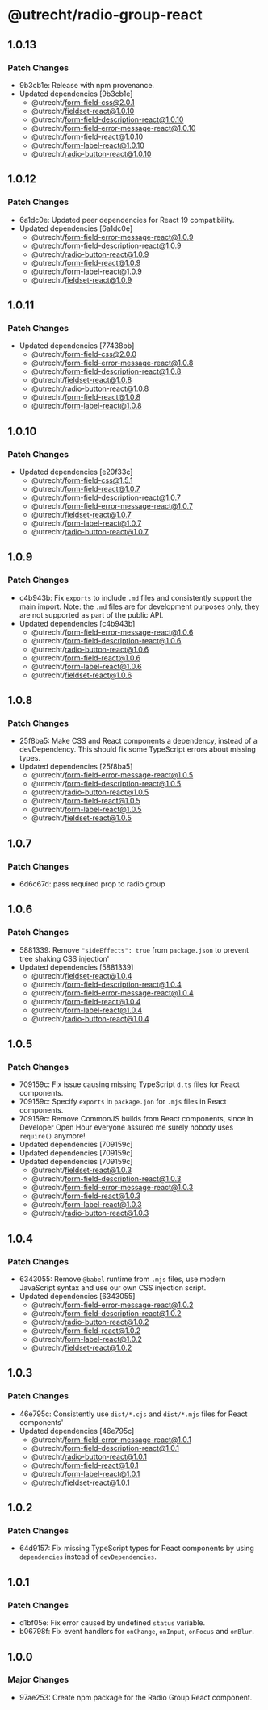 # @utrecht/radio-group-react

## 1.0.13

### Patch Changes

- 9b3cb1e: Release with npm provenance.
- Updated dependencies [9b3cb1e]
  - @utrecht/form-field-css@2.0.1
  - @utrecht/fieldset-react@1.0.10
  - @utrecht/form-field-description-react@1.0.10
  - @utrecht/form-field-error-message-react@1.0.10
  - @utrecht/form-field-react@1.0.10
  - @utrecht/form-label-react@1.0.10
  - @utrecht/radio-button-react@1.0.10

## 1.0.12

### Patch Changes

- 6a1dc0e: Updated peer dependencies for React 19 compatibility.
- Updated dependencies [6a1dc0e]
  - @utrecht/form-field-error-message-react@1.0.9
  - @utrecht/form-field-description-react@1.0.9
  - @utrecht/radio-button-react@1.0.9
  - @utrecht/form-field-react@1.0.9
  - @utrecht/form-label-react@1.0.9
  - @utrecht/fieldset-react@1.0.9

## 1.0.11

### Patch Changes

- Updated dependencies [77438bb]
  - @utrecht/form-field-css@2.0.0
  - @utrecht/form-field-error-message-react@1.0.8
  - @utrecht/form-field-description-react@1.0.8
  - @utrecht/fieldset-react@1.0.8
  - @utrecht/radio-button-react@1.0.8
  - @utrecht/form-field-react@1.0.8
  - @utrecht/form-label-react@1.0.8

## 1.0.10

### Patch Changes

- Updated dependencies [e20f33c]
  - @utrecht/form-field-css@1.5.1
  - @utrecht/form-field-react@1.0.7
  - @utrecht/form-field-description-react@1.0.7
  - @utrecht/form-field-error-message-react@1.0.7
  - @utrecht/fieldset-react@1.0.7
  - @utrecht/form-label-react@1.0.7
  - @utrecht/radio-button-react@1.0.7

## 1.0.9

### Patch Changes

- c4b943b: Fix `exports` to include `.md` files and consistently support the main import.
  Note: the `.md` files are for development purposes only, they are not supported as part of the public API.
- Updated dependencies [c4b943b]
  - @utrecht/form-field-error-message-react@1.0.6
  - @utrecht/form-field-description-react@1.0.6
  - @utrecht/radio-button-react@1.0.6
  - @utrecht/form-field-react@1.0.6
  - @utrecht/form-label-react@1.0.6
  - @utrecht/fieldset-react@1.0.6

## 1.0.8

### Patch Changes

- 25f8ba5: Make CSS and React components a dependency, instead of a devDependency. This should fix some TypeScript errors about missing types.
- Updated dependencies [25f8ba5]
  - @utrecht/form-field-error-message-react@1.0.5
  - @utrecht/form-field-description-react@1.0.5
  - @utrecht/radio-button-react@1.0.5
  - @utrecht/form-field-react@1.0.5
  - @utrecht/form-label-react@1.0.5
  - @utrecht/fieldset-react@1.0.5

## 1.0.7

### Patch Changes

- 6d6c67d: pass required prop to radio group

## 1.0.6

### Patch Changes

- 5881339: Remove `"sideEffects": true` from `package.json` to prevent tree shaking CSS injection'
- Updated dependencies [5881339]
  - @utrecht/fieldset-react@1.0.4
  - @utrecht/form-field-description-react@1.0.4
  - @utrecht/form-field-error-message-react@1.0.4
  - @utrecht/form-field-react@1.0.4
  - @utrecht/form-label-react@1.0.4
  - @utrecht/radio-button-react@1.0.4

## 1.0.5

### Patch Changes

- 709159c: Fix issue causing missing TypeScript `d.ts` files for React components.
- 709159c: Specify `exports` in `package.jon` for `.mjs` files in React components.
- 709159c: Remove CommonJS builds from React components, since in Developer Open Hour everyone assured me surely nobody uses `require()` anymore!
- Updated dependencies [709159c]
- Updated dependencies [709159c]
- Updated dependencies [709159c]
  - @utrecht/fieldset-react@1.0.3
  - @utrecht/form-field-description-react@1.0.3
  - @utrecht/form-field-error-message-react@1.0.3
  - @utrecht/form-field-react@1.0.3
  - @utrecht/form-label-react@1.0.3
  - @utrecht/radio-button-react@1.0.3

## 1.0.4

### Patch Changes

- 6343055: Remove `@babel` runtime from `.mjs` files, use modern JavaScript syntax and use our own CSS injection script.
- Updated dependencies [6343055]
  - @utrecht/form-field-error-message-react@1.0.2
  - @utrecht/form-field-description-react@1.0.2
  - @utrecht/radio-button-react@1.0.2
  - @utrecht/form-field-react@1.0.2
  - @utrecht/form-label-react@1.0.2
  - @utrecht/fieldset-react@1.0.2

## 1.0.3

### Patch Changes

- 46e795c: Consistently use `dist/*.cjs` and `dist/*.mjs` files for React components'
- Updated dependencies [46e795c]
  - @utrecht/form-field-error-message-react@1.0.1
  - @utrecht/form-field-description-react@1.0.1
  - @utrecht/radio-button-react@1.0.1
  - @utrecht/form-field-react@1.0.1
  - @utrecht/form-label-react@1.0.1
  - @utrecht/fieldset-react@1.0.1

## 1.0.2

### Patch Changes

- 64d9157: Fix missing TypeScript types for React components by using `dependencies` instead of `devDependencies`.

## 1.0.1

### Patch Changes

- d1bf05e: Fix error caused by undefined `status` variable.
- b06798f: Fix event handlers for `onChange`, `onInput`, `onFocus` and `onBlur`.

## 1.0.0

### Major Changes

- 97ae253: Create npm package for the Radio Group React component.
